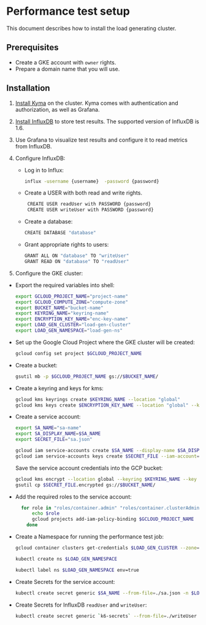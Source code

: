 # Performance test setup

This document describes how to install the load generating cluster.

## Prerequisites

- Create a GKE account with `owner` rights.
- Prepare a domain name that you will use.

## Installation

1. [Install Kyma](https://kyma-project.io/docs/root/kyma/#installation-install-kyma-on-a-cluster) on the cluster. Kyma comes with authentication and authorization, as well as Grafana.

2. [Install InfluxDB](https://console.cloud.google.com/marketplace/details/google/influxdb?q=influxdb) to store test results. The supported version of InfluxDB is 1.6.

3. Use Grafana to visualize test results and configure it to read metrics from InfluxDB.

4. Configure InfluxDB:
   * Log in to Influx:
     ```bash
     influx -username {username}  -password {password}
     ```
   * Create a USER with both read and write rights.
     ```bash
      CREATE USER readUser with PASSWORD {password}
      CREATE USER writeUser with PASSWORD {password}
     ```
   * Create a database:
     ```bash
     CREATE DATABASE "database"
     ```
   * Grant appropriate rights to users:
      ```bash
      GRANT ALL ON "database" TO "writeUser"
      GRANT READ ON "database" TO "readUser"
      ```

5. Configure the GKE cluster:
  * Export the required variables into shell:
      ```bash
      export GCLOUD_PROJECT_NAME="project-name"
      export GCLOUD_COMPUTE_ZONE="compute-zone"
      export BUCKET_NAME="bucket-name"
      export KEYRING_NAME="keyring-name"
      export ENCRYPTION_KEY_NAME="enc-key-name"
      export LOAD_GEN_CLUSTER="load-gen-cluster"
      export LOAD_GEN_NAMESPACE="load-gen-ns"
      ```
  * Set up the Google Cloud Project where the GKE cluster will be created:
    ```bash
    gcloud config set project $GCLOUD_PROJECT_NAME
    ```
  * Create a bucket:
    ```bash
    gsutil mb -p $GCLOUD_PROJECT_NAME gs://$BUCKET_NAME/
    ```
  * Create a keyring and keys for kms:
    ```bash
    gcloud kms keyrings create $KEYRING_NAME --location "global"
    gcloud kms keys create $ENCRYPTION_KEY_NAME --location "global" --keyring $KEYRING_NAME --purpose encryption
    ```
  * Create a service account:
    ```bash
    export SA_NAME="sa-name"
    export SA_DISPLAY_NAME=$SA_NAME
    export SECRET_FILE="sa.json"

    gcloud iam service-accounts create $SA_NAME --display-name $SA_DISPLAY_NAME
    gcloud iam service-accounts keys create $SECRET_FILE --iam-account=$SA_NAME@$GCLOUD_PROJECT_NAME.iam.gserviceaccount.com
    ```
    Save the service account credentials into the GCP bucket:
    ```bash
    gcloud kms encrypt --location global --keyring $KEYRING_NAME --key $ENCRYPTION_KEY_NAME --plaintext-file $SECRET_FILE --ciphertext-file $SECRET_FILE.encrypted
    gsutil cp $SECRET_FILE.encrypted gs://$BUCKET_NAME/
    ```
  * Add the required roles to the service account:
    ```bash
      for role in "roles/container.admin" "roles/container.clusterAdmin" "roles/serviceaccounts.serviceAccountUser", "roles/storage.storageAdmin"; do
          echo $role
          gcloud projects add-iam-policy-binding $GCLOUD_PROJECT_NAME  --member=serviceAccount:$SA_NAME@$GCLOUD_PROJECT_NAME.iam.gserviceaccount.com --role=$role
        done
    ```
  * Create a Namespace for running the performance test job:
    ```bash
    gcloud container clusters get-credentials $LOAD_GEN_CLUSTER --zone=$GCLOUD_COMPUTE_ZONE --project=$GCLOUD_PROJECT_NAME

    kubectl create ns $LOAD_GEN_NAMESPACE

    kubectl label ns $LOAD_GEN_NAMESPACE env=true
    ```
  * Create Secrets for the service account:
    ```bash
    kubectl create secret generic $SA_NAME --from-file=./sa.json -n $LOAD_GEN_NAMESPACE
    ```

  * Create Secrets for InfluxDB `readUser` and `writeUser`:
    ```bash
    kubectl create secret generic `k6-secrets` --from-file=./writeUser --from-file=./writeUser_pass --from-file=./database -n $LOAD_GEN_NAMESPACE
    ```
